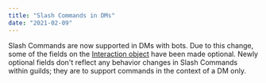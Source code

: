 ```yaml
---
title: "Slash Commands in DMs"
date: "2021-02-09"
---
```


Slash Commands are now supported in DMs with bots. Due to this change, some of the fields on the [Interaction object](/docs/interactions/receiving-and-responding#interaction-object-interaction-structure) have been made optional. Newly optional fields don't reflect any behavior changes in Slash Commands within guilds; they are to support commands in the context of a DM only.
